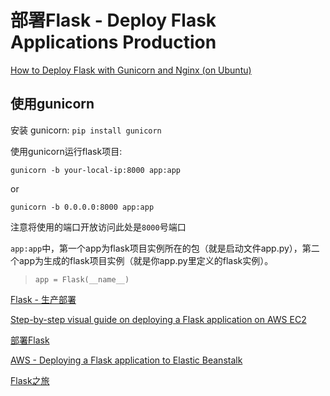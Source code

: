 # 部署Flask - Deploy Flask Applications Production


[How to Deploy Flask with Gunicorn and Nginx (on Ubuntu)](https://www.youtube.com/watch?v=KWIIPKbdxD0)

## 使用gunicorn

安装 gunicorn: 
`pip install gunicorn`

使用gunicorn运行flask项目: 

`gunicorn -b your-local-ip:8000 app:app `

or 

`gunicorn -b 0.0.0.0:8000 app:app`

注意将使用的端口开放访问此处是`8000`号端口

`app:app`中，第一个app为flask项目实例所在的包（就是启动文件app.py），第二个app为生成的flask项目实例（就是你app.py里定义的flask实例）。
> `app = Flask(__name__)`


[Flask - 生产部署](https://dormousehole.readthedocs.io/en/latest/deploying/index.html)

[Step-by-step visual guide on deploying a Flask application on AWS EC2](https://medium.com/techfront/step-by-step-visual-guide-on-deploying-a-flask-application-on-aws-ec2-8e3e8b82c4f7)

[部署Flask](https://spacewander.github.io/explore-flask-zh/13-deployment.html)

[AWS - Deploying a Flask application to Elastic Beanstalk](https://docs.aws.amazon.com/elasticbeanstalk/latest/dg/create-deploy-python-flask.html)

[Flask之旅](https://spacewander.github.io/explore-flask-zh/)